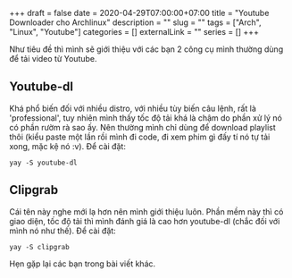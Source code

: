 +++ 
draft = false
date = 2020-04-29T07:00:00+07:00
title = "Youtube Downloader cho Archlinux"
description = ""
slug = "" 
tags = ["Arch", "Linux", "Youtube"]
categories = []
externalLink = ""
series = []
+++

Như tiêu đề thì mình sẽ giới thiệu với các bạn 2 công cụ mình thường dùng để tải video từ Youtube.

## Youtube-dl

Khá phổ biến đối với nhiều distro, với nhiều tùy biến câu lệnh, rất là 'professional', tuy nhiên mình thấy tốc độ tải khá là chậm do phần xử lý nó có phần rườm rà sao ấy. Nên thường mình chỉ dùng để download playlist thôi (kiểu paste một lần rồi mình đi code, đi xem phim gì đấy tí nó tự tải xong, mặc kệ nó :v). Để cài đặt:
```shell
yay -S youtube-dl
```
## Clipgrab

Cái tên này nghe mới lạ hơn nên mình giới thiệu luôn. Phần mềm này thì có giao diện, tốc độ tải thì mình đánh giá là cao hơn youtube-dl (chắc đối với mình nó như thế). Để cài đặt:
```shell
yay -S clipgrab
```
Hẹn gặp lại các bạn trong bài viết khác.
